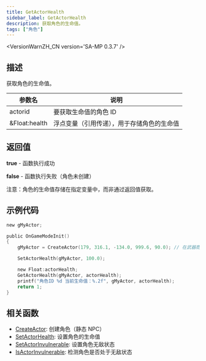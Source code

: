 ```yaml
---
title: GetActorHealth
sidebar_label: GetActorHealth
description: 获取角色的生命值。
tags: ["角色"]
---
```


<VersionWarnZH_CN version='SA-MP 0.3.7' />

## 描述

获取角色的生命值。

| 参数名        | 说明                                       |
| ------------- | ------------------------------------------ |
| actorid       | 要获取生命值的角色 ID                      |
| &Float:health | 浮点变量（引用传递），用于存储角色的生命值 |

## 返回值

**true** - 函数执行成功

**false** - 函数执行失败（角色未创建）

注意：角色的生命值存储在指定变量中，而非通过返回值获取。

## 示例代码

```c
new gMyActor;

public OnGameModeInit()
{
    gMyActor = CreateActor(179, 316.1, -134.0, 999.6, 90.0); // 在武器商店创建销售员角色

    SetActorHealth(gMyActor, 100.0);

    new Float:actorHealth;
    GetActorHealth(gMyActor, actorHealth);
    printf("角色ID %d 当前生命值：%.2f", gMyActor, actorHealth);
    return 1;
}
```

## 相关函数

- [CreateActor](CreateActor): 创建角色（静态 NPC）
- [SetActorHealth](SetActorHealth): 设置角色的生命值
- [SetActorInvulnerable](SetActorInvulnerable): 设置角色无敌状态
- [IsActorInvulnerable](IsActorInvulnerable): 检测角色是否处于无敌状态
